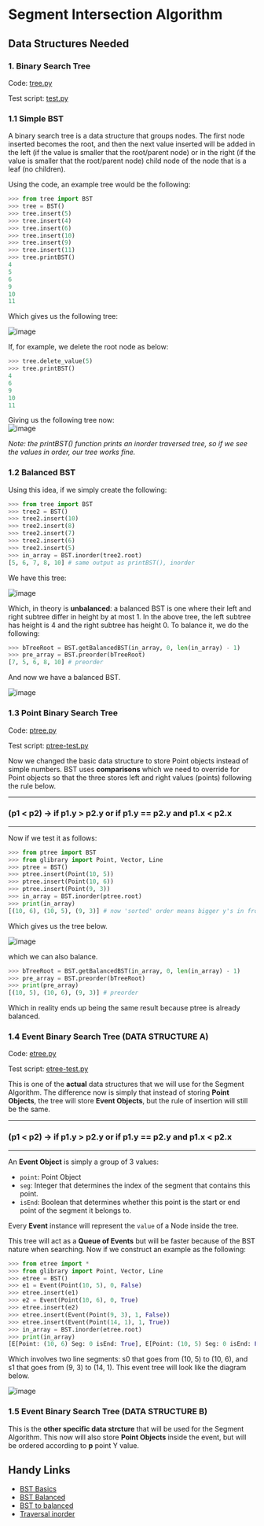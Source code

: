 # Segment Intersection Algorithm
## Data Structures Needed

### 1. Binary Search Tree

Code: [tree.py](https://github.com/the-other-mariana/computational-geometry/blob/master/segment-intersection/bst/tree.py)

Test script: [test.py](https://github.com/the-other-mariana/computational-geometry/blob/master/segment-intersection/bst/test.py)

### 1.1 Simple BST

A binary search tree is a data structure that groups nodes. The first node inserted becomes the root, and then the next value inserted will be added in the left (if the value is smaller that the root/parent node) or in the right (if the value is smaller that the root/parent node) child node of the node that is a leaf (no children). <br />

Using the code, an example tree would be the following:
```python
>>> from tree import BST
>>> tree = BST()
>>> tree.insert(5)
>>> tree.insert(4)
>>> tree.insert(6)
>>> tree.insert(10)
>>> tree.insert(9)
>>> tree.insert(11)
>>> tree.printBST()
4
5
6
9
10
11
```
Which gives us the following tree: <br />

![image](https://github.com/the-other-mariana/computational-geometry/blob/master/segment-intersection/res/tree-insert-example.png?raw=true) <br />

If, for example, we delete the root node as below: <br />
```python
>>> tree.delete_value(5)
>>> tree.printBST()
4
6
9
10
11
```
Giving us the following tree now: <br/>
![image](https://github.com/the-other-mariana/computational-geometry/blob/master/segment-intersection/res/tree-delete-example.png?raw=true) <br />

*Note: the printBST() function prints an inorder traversed tree, so if we see the values in order, our tree works fine.*

### 1.2 Balanced BST

Using this idea, if we simply create the following: <br />
```python
>>> from tree import BST
>>> tree2 = BST()
>>> tree2.insert(10)
>>> tree2.insert(8)
>>> tree2.insert(7)
>>> tree2.insert(6)
>>> tree2.insert(5)
>>> in_array = BST.inorder(tree2.root)
[5, 6, 7, 8, 10] # same output as printBST(), inorder
```
We have this tree: <br />

![image](https://github.com/the-other-mariana/computational-geometry/blob/master/segment-intersection/res/unbalanced.png?raw=true) <br />

Which, in theory is **unbalanced**: a balanced BST is one where their left and right subtree differ in height by at most 1. In the above tree, the left subtree has height is 4 and the right subtree has height 0. To balance it, we do the following: <br />

```python
>>> bTreeRoot = BST.getBalancedBST(in_array, 0, len(in_array) - 1)
>>> pre_array = BST.preorder(bTreeRoot)
[7, 5, 6, 8, 10] # preorder
```

And now we have a balanced BST.

![image](https://github.com/the-other-mariana/computational-geometry/blob/master/segment-intersection/res/balanced.png?raw=true) <br />

### 1.3 Point Binary Search Tree

Code: [ptree.py](https://github.com/the-other-mariana/computational-geometry/blob/master/segment-intersection/bst/ptree.py)

Test script: [ptree-test.py](https://github.com/the-other-mariana/computational-geometry/blob/master/segment-intersection/bst/ptree-test.py)

Now we changed the basic data structure to store Point objects instead of simple numbers. BST uses **comparisons** which we need to override for Point objects so that the three stores left and right values (points) following the rule below. <br />

----

### **(p1 < p2) ->  if p1.y > p2.y or if p1.y == p2.y and p1.x < p2.x**

----

Now if we test it as follows: <br />

```python
>>> from ptree import BST
>>> from glibrary import Point, Vector, Line
>>> ptree = BST()
>>> ptree.insert(Point(10, 5))
>>> ptree.insert(Point(10, 6))
>>> ptree.insert(Point(9, 3))
>>> in_array = BST.inorder(ptree.root)
>>> print(in_array)
[(10, 6), (10, 5), (9, 3)] # now 'sorted' order means bigger y's in front
```
Which gives us the tree below.<br />

![image](https://github.com/the-other-mariana/computational-geometry/blob/master/segment-intersection/res/ptree.png?raw=true) <br />

which we can also balance. <br />
```python
>>> bTreeRoot = BST.getBalancedBST(in_array, 0, len(in_array) - 1)
>>> pre_array = BST.preorder(bTreeRoot)
>>> print(pre_array)
[(10, 5), (10, 6), (9, 3)] # preorder
```
Which in reality ends up being the same result because ptree is already balanced. <br />

### 1.4 Event Binary Search Tree (DATA STRUCTURE A)

Code: [etree.py](https://github.com/the-other-mariana/computational-geometry/blob/master/segment-intersection/etree.py)

Test script: [etree-test.py](https://github.com/the-other-mariana/computational-geometry/blob/master/segment-intersection/etree-test.py)

This is one of the **actual** data structures that we will use for the Segment Algorithm. The difference now is simply that instead of storing **Point Objects**, the tree will store **Event Objects**, but the rule of insertion will still be the same.

----

### **(p1 < p2) ->  if p1.y > p2.y or if p1.y == p2.y and p1.x < p2.x**

----

An **Event Object** is simply a group of 3 values: 
- `point`: Point Object
- `seg`: Integer that determines the index of the segment that contains this point.
- `isEnd`: Boolean that determines whether this point is the start or end point of the segment it belongs to.

Every **Event** instance will represent the `value` of a Node inside the tree.

This tree will act as a **Queue of Events** but will be faster because of the BST nature when searching. Now if we construct an example as the following:

```python
>>> from etree import *
>>> from glibrary import Point, Vector, Line
>>> etree = BST()
>>> e1 = Event(Point(10, 5), 0, False)
>>> etree.insert(e1)
>>> e2 = Event(Point(10, 6), 0, True)
>>> etree.insert(e2)
>>> etree.insert(Event(Point(9, 3), 1, False))
>>> etree.insert(Event(Point(14, 1), 1, True))
>>> in_array = BST.inorder(etree.root)
>>> print(in_array)
[E[Point: (10, 6) Seg: 0 isEnd: True], E[Point: (10, 5) Seg: 0 isEnd: False], E[Point: (9, 3) Seg: 1 isEnd: False], E[Point: (14, 1) Seg: 1 isEnd: True]]
```
Which involves two line segments: s0 that goes from (10, 5) to (10, 6), and s1 that goes from (9, 3) to (14, 1). This event tree will look like the diagram below. <br />

![image](https://github.com/the-other-mariana/computational-geometry/blob/master/segment-intersection/res/etree.png?raw=true) <br />

### 1.5 Event Binary Search Tree (DATA STRUCTURE B)

This is the **other specific data strcture** that will be used for the Segment Algorithm. This now will also store **Point Objects** inside the event, but will be ordered according to **p** point Y value. <br />

## Handy Links

- [BST Basics](https://www.youtube.com/watch?v=Zaf8EOVa72I) <br />
- [BST Balanced](https://www.youtube.com/watch?v=VCTP81Ij-EM) <br />
- [BST to balanced](https://www.geeksforgeeks.org/convert-normal-bst-balanced-bst/) <br />
- [Traversal inorder](https://www.tutorialspoint.com/data_structures_algorithms/tree_traversal.htm#:~:text=values%20it%20contains.-,In%2Dorder%20Traversal,values%20in%20an%20ascending%20order.) <br />